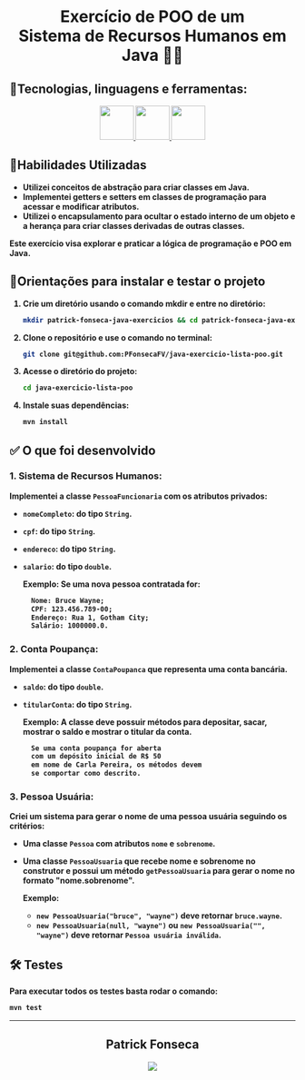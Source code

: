 <div align="center">
  <h1><strong>Exercício de POO de um <br> Sistema de Recursos Humanos em Java 👨‍💼</h1>
  </div>

## <strong>🧰Tecnologias, linguagens e ferramentas:</strong><br />
  <div align="center">
    <a href="https://github.com/PFonsecaFV/PFonsecaFV">
    <img src="https://github.com/PFonsecaFV/PFonsecaFV/blob/main/src/icons/ic_java.svg" width="60" fill="none" />
    <img src="https://github.com/PFonsecaFV/PFonsecaFV/blob/main/src/icons/ic_maven.svg" width="60" fill="none" />
    <img src="https://github.com/PFonsecaFV/PFonsecaFV/blob/main/src/icons/ic_junit.svg" width="60" fill="none" />
  </a>
  </div>
  

## <strong>🎯Habilidades Utilizadas</strong><br />

- Utilizei conceitos de abstração para criar classes em Java.
- Implementei getters e setters em classes de programação para acessar e modificar atributos.
- Utilizei o encapsulamento para ocultar o estado interno de um objeto e a herança para criar classes derivadas de outras classes.

Este exercício visa explorar e praticar a lógica de programação e POO em Java.

## 📝Orientações para instalar e testar o projeto

1. Crie um diretório usando o comando mkdir e entre no diretório:
	```bash
	mkdir patrick-fonseca-java-exercicios && cd patrick-fonseca-java-exercicios
	```
 2. Clone o repositório e use o comando no terminal:
	```bash
	git clone git@github.com:PFonsecaFV/java-exercicio-lista-poo.git
	```
3. Acesse o diretório do projeto:
	```bash
	cd java-exercicio-lista-poo
	```
4. Instale suas dependências:
	```bash
	mvn install
	```

## ✅ O que foi desenvolvido

### 1. **Sistema de Recursos Humanos:**

  Implementei a classe `PessoaFuncionaria` com os atributos privados:
  - `nomeCompleto`: do tipo `String`.
  - `cpf`: do tipo `String`.
  - `endereco`: do tipo `String`.
  - `salario`: do tipo `double`.

    Exemplo:
    Se uma nova pessoa contratada for:
    ```html
      Nome: Bruce Wayne;
      CPF: 123.456.789-00;
      Endereço: Rua 1, Gotham City;
      Salário: 1000000.0.
    ```

### 2. **Conta Poupança:**

  Implementei a classe `ContaPoupanca` que representa uma conta bancária.
  - `saldo`: do tipo `double`.
  - `titularConta`: do tipo `String`.

    Exemplo:
    A classe deve possuir métodos para depositar, sacar, mostrar o saldo e mostrar o titular da conta.
    ```html
      Se uma conta poupança for aberta 
      com um depósito inicial de R$ 50
      em nome de Carla Pereira, os métodos devem
      se comportar como descrito.
    ```

### 3. **Pessoa Usuária:**
  Criei um sistema para gerar o nome de uma pessoa usuária seguindo os critérios:
  - Uma classe `Pessoa` com atributos `nome` e `sobrenome`.
  - Uma classe `PessoaUsuaria` que recebe nome e sobrenome no construtor e possui um método `getPessoaUsuaria` para gerar o nome no formato "nome.sobrenome".

    Exemplo:
    - `new PessoaUsuaria("bruce", "wayne")` deve retornar `bruce.wayne`.
    - `new PessoaUsuaria(null, "wayne")` ou `new PessoaUsuaria("", "wayne")` deve retornar `Pessoa usuária inválida`.

## 🛠️ Testes

Para executar todos os testes basta rodar o comando:
```bash
mvn test
```

---

<div align="center">
  <h2>Patrick Fonseca</h2>
	  <a href="https://www.linkedin.com/in/PatrickFonseca/" target="_blank">
      <img src="https://img.shields.io/badge/-LinkedIn-%230077B5?style=for-the-badge&logo=linkedin&logoColor=white" target="_blank">
    </a>
</div>
